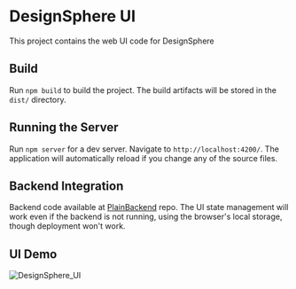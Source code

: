 # DesignSphere UI
 This project contains the web UI code for DesignSphere

## Build

Run `npm build` to build the project. The build artifacts will be stored in the `dist/` directory.


## Running the Server

Run `npm server` for a dev server. Navigate to `http://localhost:4200/`. The application will automatically reload if you change any of the source files.

## Backend Integration

Backend code available at [PlainBackend](https://github.com/DesignPlain/PlainServer) repo. The UI state management will work even if the backend is not running, using the browser's local storage, though deployment won't work.

## UI Demo
![DesignSphere_UI](https://github.com/DesignPlain/PlainDashboard/assets/19748270/5ffbdc14-5cb4-4431-a1c1-093bba9fced3)


